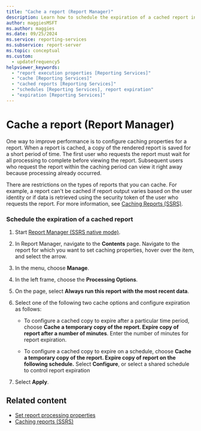 ```yaml
---
title: "Cache a report (Report Manager)"
description: Learn how to schedule the expiration of a cached report in Report Manager. Caching a report speeds up viewing while it remains cached.
author: maggiesMSFT
ms.author: maggies
ms.date: 09/25/2024
ms.service: reporting-services
ms.subservice: report-server
ms.topic: conceptual
ms.custom:
  - updatefrequency5
helpviewer_keywords:
  - "report execution properties [Reporting Services]"
  - "cache [Reporting Services]"
  - "cached reports [Reporting Services]"
  - "schedules [Reporting Services], report expiration"
  - "expiration [Reporting Services]"
---
```

# Cache a report (Report Manager)
  One way to improve performance is to configure caching properties for a report. When a report is cached, a copy of the rendered report is saved for a short period of time. The first user who requests the report must wait for all processing to complete before viewing the report. Subsequent users who request the report within the caching period can view it right away because processing already occurred.  
  
 There are restrictions on the types of reports that you can cache. For example, a report can't be cached if report output varies based on the user identity or if data is retrieved using the security token of the user who requests the report. For more information, see [Caching Reports &#40;SSRS&#41;](../../reporting-services/report-server/caching-reports-ssrs.md).  
  
### Schedule the expiration of a cached report  
  
1.  Start [Report Manager  &#40;SSRS native mode&#41;](../web-portal-ssrs-native-mode.md).  
  
1.  In Report Manager, navigate to the **Contents** page. Navigate to the report for which you want to set caching properties, hover over the item, and select the arrow.  
  
1.  In the menu, choose **Manage**.  
  
1.  In the left frame, choose the **Processing Options**.  
  
1.  On the page, select **Always run this report with the most recent data**.  
  
1.  Select one of the following two cache options and configure expiration as follows:  
  
    -   To configure a cached copy to expire after a particular time period, choose **Cache a temporary copy of the report. Expire copy of report after a number of minutes**. Enter the number of minutes for report expiration.  
  
    -   To configure a cached copy to expire on a schedule, choose **Cache a temporary copy of the report. Expire copy of report on the following schedule.** Select **Configure**, or select a shared schedule to control report expiration  
  
1.  Select **Apply**.  
  
## Related content

- [Set report processing properties](../../reporting-services/report-server/set-report-processing-properties.md)
- [Caching reports &#40;SSRS&#41;](../../reporting-services/report-server/caching-reports-ssrs.md)

